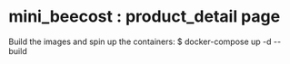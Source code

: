 # mini_beecost : product_detail page

Build the images and spin up the containers:
    $ docker-compose up -d --build
